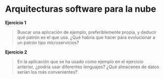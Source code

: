 # Arquitecturas software para la nube

**Ejercicio 1**

>Buscar una aplicación de ejemplo, preferiblemente propia, y deducir qué patrón es el que usa. ¿Qué habría que hacer para evolucionar a un patrón tipo microservicios?

**Ejercicio 2**

>En la aplicación que se ha usado como ejemplo en el ejercicio anterior, ¿podría usar diferentes lenguajes? ¿Qué almacenes de datos serían los más convenientes?
